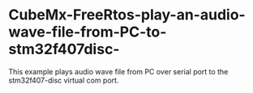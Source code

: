 # CubeMx-FreeRtos-play-an-audio-wave-file-from-PC-to-stm32f407disc-
This example plays audio wave file from PC over serial port to the stm32f407-disc virtual com port.
